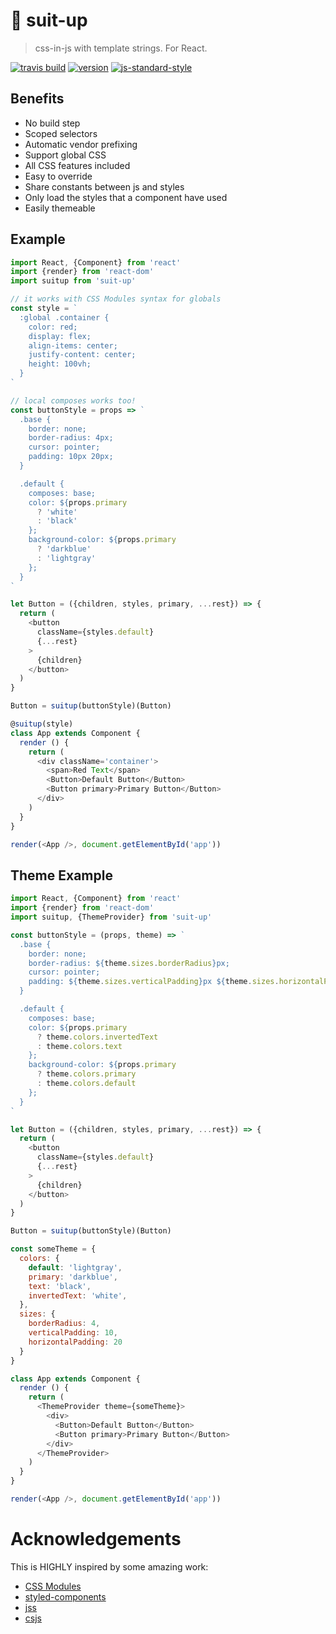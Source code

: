 # :necktie: suit-up

> css-in-js with template strings. For React.

[![travis build](https://img.shields.io/travis/schiehll/suit-up.svg?style=flat-square)](https://travis-ci.org/schiehll/suit-up)
[![version](https://img.shields.io/npm/v/suit-up.svg?style=flat-square)](http://npm.im/suit-up)
[![js-standard-style](https://img.shields.io/badge/code%20style-standard-brightgreen.svg?style=flat-square)](https://github.com/feross/standard)

## Benefits
 - No build step
 - Scoped selectors
 - Automatic vendor prefixing
 - Support global CSS
 - All CSS features included
 - Easy to override
 - Share constants between js and styles
 - Only load the styles that a component have used
 - Easily themeable

## Example
```js
import React, {Component} from 'react'
import {render} from 'react-dom'
import suitup from 'suit-up'

// it works with CSS Modules syntax for globals
const style = `
  :global .container {
    color: red;
    display: flex;
    align-items: center;
    justify-content: center;
    height: 100vh;
  }
`

// local composes works too!
const buttonStyle = props => `
  .base {
    border: none;
    border-radius: 4px;
    cursor: pointer;
    padding: 10px 20px;
  }

  .default {
    composes: base;
    color: ${props.primary
      ? 'white'
      : 'black'
    };
    background-color: ${props.primary
      ? 'darkblue'
      : 'lightgray'
    };
  }
`

let Button = ({children, styles, primary, ...rest}) => {
  return (
    <button
      className={styles.default}
      {...rest}
    >
      {children}
    </button>
  )
}

Button = suitup(buttonStyle)(Button)

@suitup(style)
class App extends Component {
  render () {
    return (
      <div className='container'>
        <span>Red Text</span>
        <Button>Default Button</Button>
        <Button primary>Primary Button</Button>
      </div>
    )
  }
}

render(<App />, document.getElementById('app'))
```
## Theme Example
```js
import React, {Component} from 'react'
import {render} from 'react-dom'
import suitup, {ThemeProvider} from 'suit-up'

const buttonStyle = (props, theme) => `
  .base {
    border: none;
    border-radius: ${theme.sizes.borderRadius}px;
    cursor: pointer;
    padding: ${theme.sizes.verticalPadding}px ${theme.sizes.horizontalPadding}px;
  }

  .default {
    composes: base;
    color: ${props.primary
      ? theme.colors.invertedText
      : theme.colors.text
    };
    background-color: ${props.primary
      ? theme.colors.primary
      : theme.colors.default
    };
  }
`

let Button = ({children, styles, primary, ...rest}) => {
  return (
    <button
      className={styles.default}
      {...rest}
    >
      {children}
    </button>
  )
}

Button = suitup(buttonStyle)(Button)

const someTheme = {
  colors: {
    default: 'lightgray',
    primary: 'darkblue',
    text: 'black',
    invertedText: 'white',
  },
  sizes: {
    borderRadius: 4,
    verticalPadding: 10,
    horizontalPadding: 20
  }
}

class App extends Component {
  render () {
    return (
      <ThemeProvider theme={someTheme}>
        <div>
          <Button>Default Button</Button>
          <Button primary>Primary Button</Button>
        </div>
      </ThemeProvider>
    )
  }
}

render(<App />, document.getElementById('app'))
```

# Acknowledgements
This is HIGHLY inspired by some amazing work:

- [CSS Modules](https://github.com/css-modules/css-modules)
- [styled-components](https://github.com/styled-components/styled-components)
- [jss](https://github.com/cssinjs/jss)
- [csjs](https://github.com/rtsao/csjs)
